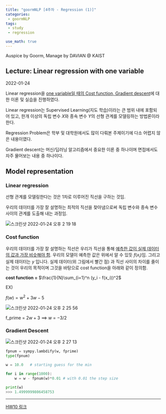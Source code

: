 ```yaml
---
title: "goormNLP [4주차 - Regression (1)]"  
categories:
 - goormNLP
tags:
 - study
 - regression

use_math: true
---
```


Auspice by Goorm, Manage by DAVIAN @ KAIST

## Lecture: Linear regression with one variable

2022-01-24

Linear regression을 <u>one variable일 때의 Cost function, Gradient descent</u>에 대한 이론 및 실습을 진행하였다.

Linear regression는 Supervised Learning(지도 학습)이라는 큰 범위 내에 포함되어 있고, 한개 이상의 독립 변수 $X$와 종속 변수 $Y$의 선형 관계를 모델링하는 방법론이라 한다.

Regression Problem은 학부 및 대학원에서도 많이 다뤄본 주제이기에 다소 어렵지 않은 내용이였다.

Gradient descent는 머신/딥러닝 알고리즘에서 중요한 이론 중 하나이며 면접에서도 자주 물어보는 내용 중 하나이다.



## Model representation

### Linear regression

선형 관계를 모델링한다는 것은 1차로 이루어진 직선을 구하는 것임.

우리의 데이터를 가장 잘 설명하는 최적의 직선을 찾아냄으로써 독립 변수와 종속 변수 사이의 관계를 도출해 내는 과정임.

![스크린샷 2022-01-24 오후 2 19 18](https://user-images.githubusercontent.com/67947808/150726237-b44ba52c-0abe-453b-8bbb-f76bf4231181.png)

### Cost function

우리의 데이터를 가장 잘 설명하는 직선은 우리가 직선을 통해 <u>예측한 값이 실제 데이터의 값과 가장 비슷해야 함</u>. 우리의 모델이 예측한 값은 위에서 알 수 있듯 $f(x_i)$임. 그리고 실제 데이터는 $y$ 입니다. 실제 데이터(위 그림에서 빨간 점) 과 직선 사이의 차이를 줄이는 것이 우리의 목적이며 그것을 바탕으로 cost function을 아래와 같이 정의함.

**cost function =** $\frac{1}{N}\sum_{i=1}^n (y_i - f(x_i))^2$



EX)

$f(w) = w^2 + 3w -5$

![스크린샷 2022-01-24 오후 2 25 56](https://user-images.githubusercontent.com/67947808/150726811-83cb008d-9d2c-4259-bd8f-745344312b5c.png)

f_prime = $2w+3$ ==> $w$ = $-3/2$

### Gradient Descent

![스크린샷 2022-01-24 오후 2 27 13](https://user-images.githubusercontent.com/67947808/150726913-15732821-cd02-4773-9cd8-7daba1903c20.png)



```python
fpnum = sympy.lambdify(w, fprime)
type(fpnum)

w = 10.0   # starting guess for the min

for i in range(1000):
    w = w - fpnum(w)*0.01 # with 0.01 the step size

print(w)
>>> 1.4999999806458753
```



---

[HW10 링크](https://github.com/wjh1065/goormNLP/blob/main/03_Regression/sol/%5BHW10%5D_Simple_Linear_Regression.ipynb)
